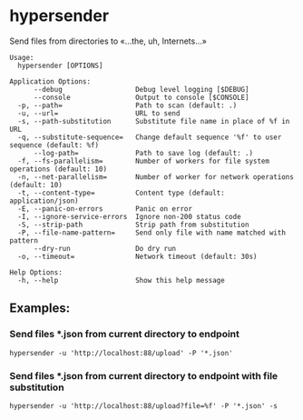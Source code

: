 # hypersender
Send files from directories to «...the, uh, Internets…»

```
Usage:
  hypersender [OPTIONS]

Application Options:
      --debug                  Debug level logging [$DEBUG]
      --console                Output to console [$CONSOLE]
  -p, --path=                  Path to scan (default: .)
  -u, --url=                   URL to send
  -s, --path-substitution      Substitute file name in place of %f in URL
  -q, --substitute-sequence=   Change default sequence '%f' to user sequence (default: %f)
      --log-path=              Path to save log (default: .)
  -f, --fs-parallelism=        Number of workers for file system operations (default: 10)
  -n, --net-parallelism=       Number of worker for network operations (default: 10)
  -t, --content-type=          Content type (default: application/json)
  -E, --panic-on-errors        Panic on error
  -I, --ignore-service-errors  Ignore non-200 status code
  -S, --strip-path             Strip path from substitution
  -P, --file-name-pattern=     Send only file with name matched with pattern
      --dry-run                Do dry run
  -o, --timeout=               Network timeout (default: 30s)

Help Options:
  -h, --help                   Show this help message
```

## Examples:

### Send files *.json from current directory to endpoint

    hypersender -u 'http://localhost:88/upload' -P '*.json'
    
### Send files *.json from current directory to endpoint with file substitution

    hypersender -u 'http://localhost:88/upload?file=%f' -P '*.json' -s
